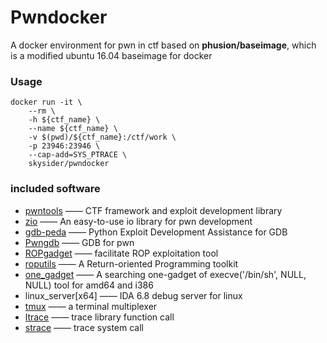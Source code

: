 Pwndocker
=========
A docker environment for pwn in ctf based on **phusion/baseimage**, which is a modified ubuntu 16.04 baseimage for docker

### Usage

	docker run -it \
		--rm \
		-h ${ctf_name} \
		--name ${ctf_name} \
		-v $(pwd)/${ctf_name}:/ctf/work \
    	-p 23946:23946 \
    	--cap-add=SYS_PTRACE \
		skysider/pwndocker
	
	
### included software

- [pwntools](https://github.com/Gallopsled/pwntools) 	—— CTF framework and exploit development library
- [zio](https://github.com/zTrix/zio)   —— An easy-to-use io library for pwn development
- [gdb-peda](https://github.com/longld/peda) 	—— 
Python Exploit Development Assistance for GDB
- [Pwngdb](https://github.com/scwuaptx/Pwngdb) 	—— GDB for pwn
- [ROPgadget](https://github.com/JonathanSalwan/ROPgadget) 	—— facilitate ROP exploitation tool
- [roputils](https://github.com/inaz2/roputils) 	—— A Return-oriented Programming toolkit
- [one_gadget](https://github.com/david942j/one_gadget) —— A searching one-gadget of execve('/bin/sh', NULL, NULL) tool for amd64 and i386
- linux_server[x64] 	—— IDA 6.8 debug server for linux
- [tmux](https://tmux.github.io/) 	—— a terminal multiplexer
- [ltrace](https://linux.die.net/man/1/ltrace)	—— trace library function call
- [strace](https://linux.die.net/man/1/strace) —— trace system call